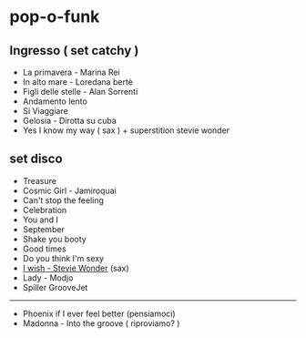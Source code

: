 # pop-o-funk

## Ingresso ( set catchy )

- La primavera - Marina Rei 
- In alto mare - Loredana bertè
- Figli delle stelle - Alan Sorrenti 
- Andamento lento
- Si Viaggiare
- Gelosia - Dirotta su cuba
- Yes I know my way ( sax ) + superstition stevie wonder

## set disco

- Treasure
- Cosmic Girl - Jamiroquai
- Can't stop the feeling
- Celebration 
- You and I 
- September
- Shake you booty
- Good times
- Do you think I'm sexy
- [I wish - Stevie Wonder](https://youtu.be/8y_23ohvmoI?feature=shared) (sax)
- Lady - Modjo
- Spiller GrooveJet
-----
- Phoenix if I ever feel better (pensiamoci)
- Madonna - Into the groove ( riproviamo? )

